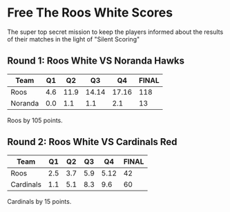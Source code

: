 # Free The Roos White Scores

The super top secret mission to keep the players informed about the results of their matches in the light of "Silent Scoring"

## Round 1: Roos White VS Noranda Hawks
| Team   |   Q1   |   Q2   |   Q3   |   Q4   |  FINAL  |
|--------|--------|--------|--------|--------|--------|
| Roos   |  4.6   |  11.9  |  14.14 |  17.16 |   118  |
| Noranda|  0.0   |  1.1   |  1.1   |  2.1   |   13   |

Roos by 105 points.

## Round 2: Roos White VS Cardinals Red
| Team      |   Q1   |   Q2   |   Q3   |   Q4   |  FINAL  |
|-----------|--------|--------|--------|--------|--------|
| Roos      |  2.5   |  3.7   |  5.9   |  5.12  |   42   |
| Cardinals |  1.1   |  5.1   |  8.3   |  9.6   |   60   |

Cardinals by 15 points.




